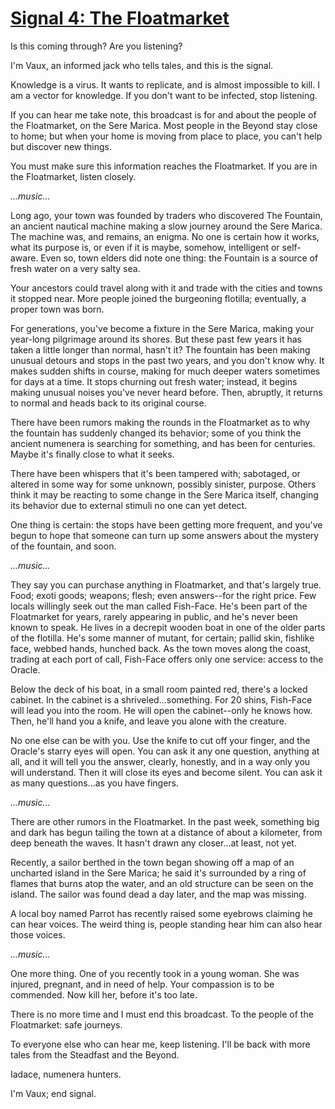 # [Signal 4: The Floatmarket](http://numenerathesignal.blogspot.com/2013/10/signal-4-floatmarket.html)

Is this coming through? Are you listening?

I'm Vaux, an informed jack who tells tales, and this is the signal.

Knowledge is a virus. It wants to replicate, and is almost impossible to kill.
I am a vector for knowledge. If you don't want to be infected, stop listening.

If you can hear me take note, this broadcast is for and about the people of the
Floatmarket, on the Sere Marica. Most people in the Beyond stay close to home;
but when your home is moving from place to place, you can't help but discover
new things.

You must make sure this information reaches the Floatmarket. If you are in the
Floatmarket, listen closely.

*...music...*

Long ago, your town was founded by traders who discovered The Fountain, an
ancient nautical machine making a slow journey around the Sere Marica. The
machine was, and remains, an enigma. No one is certain how it works, what its
purpose is, or even if it is maybe, somehow, intelligent or self-aware. Even
so, town elders did note one thing: the Fountain is a source of fresh water on
a very salty sea.

Your ancestors could travel along with it and trade with the cities and towns
it stopped near. More people joined the burgeoning flotilla; eventually, a
proper town was born.

For generations, you've become a fixture in the Sere Marica, making your
year-long pilgrimage around its shores. But these past few years it has taken a
little longer than normal, hasn't it? The fountain has been making unusual
detours and stops in the past two years, and you don't know why. It makes
sudden shifts in course, making for much deeper waters sometimes for days at a
time. It stops churning out fresh water; instead, it begins making unusual
noises you've never heard before. Then, abruptly, it returns to normal and
heads back to its original course.

There have been rumors making the rounds in the Floatmarket as to why the
fountain has suddenly changed its behavior; some of you think the ancient
numenera is searching for something, and has been for centuries. Maybe it's
finally close to what it seeks.

There have been whispers that it's been tampered with; sabotaged, or altered in
some way for some unknown, possibly sinister, purpose. Others think it may be
reacting to some change in the Sere Marica itself, changing its behavior due to
external stimuli no one can yet detect.

One thing is certain: the stops have been getting more frequent, and you've
begun to hope that someone can turn up some answers about the mystery of the
fountain, and soon.

*...music...*

They say you can purchase anything in Floatmarket, and that's largely true.
Food; exoti goods; weapons; flesh; even answers--for the right price. Few
locals willingly seek out the man called Fish-Face. He's been part of the
Floatmarket for years, rarely appearing in public, and he's never been known to
speak. He lives in a decrepit wooden boat in one of the older parts of the
flotilla. He's some manner of mutant, for certain; pallid skin, fishlike face,
webbed hands, hunched back. As the town moves along the coast, trading at each
port of call, Fish-Face offers only one service: access to the Oracle.

Below the deck of his boat, in a small room painted red, there's a locked
cabinet. In the cabinet is a shriveled...something. For 20 shins, Fish-Face
will lead you into the room. He will open the cabinet--only he knows how. Then,
he'll hand you a knife, and leave you alone with the creature.

No one else can be with you. Use the knife to cut off your finger, and the
Oracle's starry eyes will open. You can ask it any one question, anything at
all, and it will tell you the answer, clearly, honestly, and in a way only you
will understand. Then it will close its eyes and become silent. You can ask it
as many questions...as you have fingers.

*...music...*

There are other rumors in the Floatmarket. In the past week, something big and
dark has begun tailing the town at a distance of about a kilometer, from deep
beneath the waves. It hasn't drawn any closer...at least, not yet.

Recently, a sailor berthed in the town began showing off a map of an uncharted
island in the Sere Marica; he said it's surrounded by a ring of flames that
burns atop the water, and an old structure can be seen on the island. The
sailor was found dead a day later, and the map was missing.

A local boy named Parrot has recently raised some eyebrows claiming he can hear
voices. The weird thing is, people standing hear him can also hear those
voices.

*...music...*

One more thing. One of you recently took in a young woman. She was injured,
pregnant, and in need of help. Your compassion is to be commended. Now kill
her, before it's too late.

There is no more time and I must end this broadcast. To the people of the
Floatmarket: safe journeys.

To everyone else who can hear me, keep listening. I'll be back with more tales
from the Steadfast and the Beyond.

Iadace, numenera hunters.

I'm Vaux; end signal.
